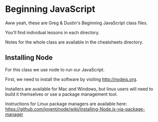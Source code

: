 # Beginning JavaScript

Aww yeah, these are Greg &amp; Dustin's Beginning JavaScript class files.

You'll find individual lessons in each directory. 

Notes for the whole class are available in the cheatsheets directory.

## Installing Node

For this class we use node to run our JavaScript.  

First, we need to install the software by visiting http://nodejs.org.

Installers are available for Mac and Windows, but linux users will
need to build it themselves or use a package management tool.

Instructions for Linux package managers are available here: https://github.com/joyent/node/wiki/Installing-Node.js-via-package-manager